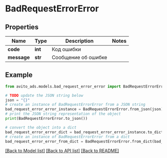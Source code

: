# BadRequestErrorError


## Properties

Name | Type | Description | Notes
------------ | ------------- | ------------- | -------------
**code** | **int** | Код ошибки | 
**message** | **str** | Сообщение об ошибке | 

## Example

```python
from avito_ads.models.bad_request_error_error import BadRequestErrorError

# TODO update the JSON string below
json = "{}"
# create an instance of BadRequestErrorError from a JSON string
bad_request_error_error_instance = BadRequestErrorError.from_json(json)
# print the JSON string representation of the object
print(BadRequestErrorError.to_json())

# convert the object into a dict
bad_request_error_error_dict = bad_request_error_error_instance.to_dict()
# create an instance of BadRequestErrorError from a dict
bad_request_error_error_from_dict = BadRequestErrorError.from_dict(bad_request_error_error_dict)
```
[[Back to Model list]](../README.md#documentation-for-models) [[Back to API list]](../README.md#documentation-for-api-endpoints) [[Back to README]](../README.md)


